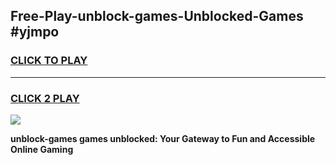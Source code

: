 
## Free-Play-unblock-games-Unblocked-Games #yjmpo
<h3>
<a href="https://news.freeplayer.one?title=unblock-games&ref=8M">CLICK TO PLAY</a></h3>
<hr>

<h3>
<a href="https://news.freeplayer.one?title=unblock-games&ref=8M">CLICK 2 PLAY</a>
  
</h3>

<a href="https://news.freeplayer.one?title=unblock-games&ref=8M"><img src="https://clearcache.store/games.png"></a>


**unblock-games games unblocked: Your Gateway to Fun and Accessible Online Gaming**
